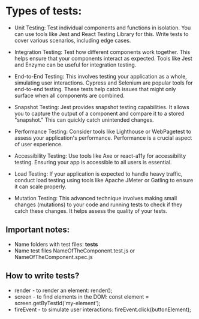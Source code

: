 # Types of tests:
- Unit Testing: Test individual components and functions in isolation. You can use tools like Jest and React Testing Library for this. Write tests to cover various scenarios, including edge cases.

- Integration Testing: Test how different components work together. This helps ensure that your components interact as expected. Tools like Jest and Enzyme can be useful for integration testing.

- End-to-End Testing: This involves testing your application as a whole, simulating user interactions. Cypress and Selenium are popular tools for end-to-end testing. These tests help catch issues that might only surface when all components are combined.

- Snapshot Testing: Jest provides snapshot testing capabilities. It allows you to capture the output of a component and compare it to a stored "snapshot." This can quickly catch unintended changes.

- Performance Testing: Consider tools like Lighthouse or WebPagetest to assess your application's performance. Performance is a crucial aspect of user experience.

- Accessibility Testing: Use tools like Axe or react-a11y for accessibility testing. Ensuring your app is accessible to all users is essential.

- Load Testing: If your application is expected to handle heavy traffic, conduct load testing using tools like Apache JMeter or Gatling to ensure it can scale properly.

- Mutation Testing: This advanced technique involves making small changes (mutations) to your code and running tests to check if they catch these changes. It helps assess the quality of your tests.

## Important notes:
- Name folders with test files: __tests__
- Name test files NameOfTheComponent.test.js or NameOfTheComponent.spec.js


## How to write tests?
- render - to render an element: render(<MyComponent />);
- screen - to find elements in the DOM: const element = screen.getByTestId('my-element');
- fireEvent - to simulate user interactions: fireEvent.click(buttonElement);